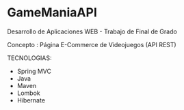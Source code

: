 # GameManiaAPI

Desarrollo de Aplicaciones WEB - Trabajo de Final de Grado

Concepto : Página E-Commerce de Videojuegos (API REST)

TECNOLOGIAS:
  - Spring MVC
  - Java
  - Maven
  - Lombok
  - Hibernate
